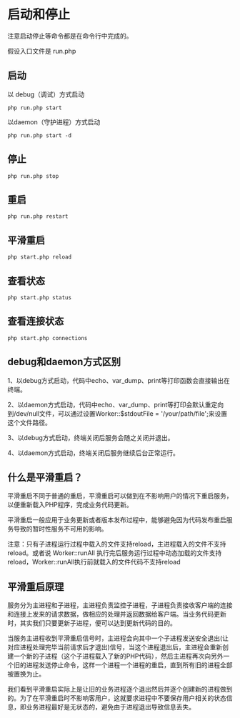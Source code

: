 # 启动和停止

注意启动停止等命令都是在命令行中完成的。

假设入口文件是 run.php

## 启动

以 debug（调试）方式启动

`php run.php start`

以daemon（守护进程）方式启动

`php run.php start -d`

## 停止

`php run.php stop`

## 重启

`php run.php restart`

## 平滑重启

`php start.php reload`

## 查看状态

`php start.php status`

## 查看连接状态

`php start.php connections`

## debug和daemon方式区别

1、以debug方式启动，代码中echo、var_dump、print等打印函数会直接输出在终端。

2、以daemon方式启动，代码中echo、var_dump、print等打印会默认重定向到/dev/null文件，可以通过设置Worker::$stdoutFile = '/your/path/file';来设置这个文件路径。

3、以debug方式启动，终端关闭后服务会随之关闭并退出。

4、以daemon方式启动，终端关闭后服务继续后台正常运行。

## 什么是平滑重启？

平滑重启不同于普通的重启，平滑重启可以做到在不影响用户的情况下重启服务，以便重新载入PHP程序，完成业务代码更新。

平滑重启一般应用于业务更新或者版本发布过程中，能够避免因为代码发布重启服务导致的暂时性服务不可用的影响。

注意：只有子进程运行过程中载入的文件支持reload，主进程载入的文件不支持reload。或者说 Worker::runAll 执行完后服务运行过程中动态加载的文件支持reload，Worker::runAll执行前就载入的文件代码不支持reload

## 平滑重启原理

服务分为主进程和子进程，主进程负责监控子进程，子进程负责接收客户端的连接和连接上发来的请求数据，做相应的处理并返回数据给客户端。当业务代码更新时，其实我们只要更新子进程，便可以达到更新代码的目的。

当服务主进程收到平滑重启信号时，主进程会向其中一个子进程发送安全退出(让对应进程处理完毕当前请求后才退出)信号，当这个进程退出后，主进程会重新创建一个新的子进程（这个子进程载入了新的PHP代码），然后主进程再次向另外一个旧的进程发送停止命令，这样一个进程一个进程的重启，直到所有旧的进程全部被置换为止。

我们看到平滑重启实际上是让旧的业务进程逐个退出然后并逐个创建新的进程做到的。为了在平滑重启时不影响客用户，这就要求进程中不要保存用户相关的状态信息，即业务进程最好是无状态的，避免由于进程退出导致信息丢失。

